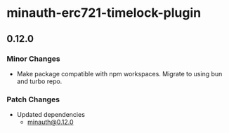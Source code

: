 # minauth-erc721-timelock-plugin

## 0.12.0

### Minor Changes

- Make package compatible with npm workspaces. Migrate to using bun and turbo repo.

### Patch Changes

- Updated dependencies
  - minauth@0.12.0
